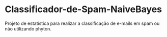 # Classificador-de-Spam-NaiveBayes
Projeto de estatística para realizar a classificação de e-mails em spam ou não utilizando phyton.
